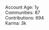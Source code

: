 Account Age: 1y                                                      
Communities: 87                                                    
Contributions: 694                                                  
Karma: 3k                                                                  